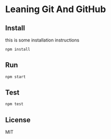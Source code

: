 # Leaning Git And GitHub 

## Install

this is some installation instructions

```bash
npm install
```

## Run

```bash
npm start
```

## Test

```bash
npm test
```

## License

MIT